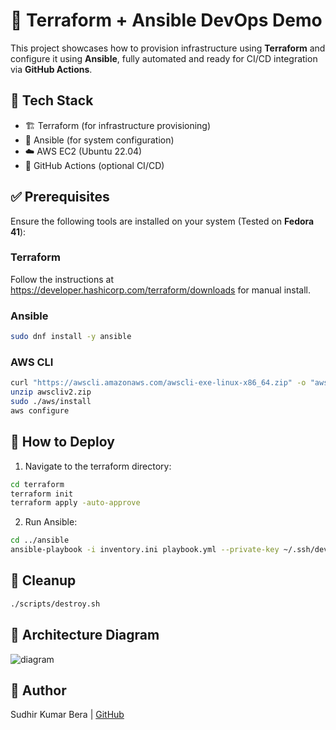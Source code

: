
# 🚀 Terraform + Ansible DevOps Demo

This project showcases how to provision infrastructure using **Terraform** and configure it using **Ansible**, fully automated and ready for CI/CD integration via **GitHub Actions**.

## 🧰 Tech Stack

- 🏗️ Terraform (for infrastructure provisioning)
- 🧰 Ansible (for system configuration)
- ☁️ AWS EC2 (Ubuntu 22.04)
- 🤖 GitHub Actions (optional CI/CD)

## ✅ Prerequisites

Ensure the following tools are installed on your system (Tested on **Fedora 41**):

### Terraform
Follow the instructions at https://developer.hashicorp.com/terraform/downloads for manual install.

### Ansible
```bash
sudo dnf install -y ansible
```

### AWS CLI
```bash
curl "https://awscli.amazonaws.com/awscli-exe-linux-x86_64.zip" -o "awscliv2.zip"
unzip awscliv2.zip
sudo ./aws/install
aws configure
```

## 🚀 How to Deploy

1. Navigate to the terraform directory:
```bash
cd terraform
terraform init
terraform apply -auto-approve
```

2. Run Ansible:
```bash
cd ../ansible
ansible-playbook -i inventory.ini playbook.yml --private-key ~/.ssh/devops-key.pem -u ubuntu
```

## 🧹 Cleanup
```bash
./scripts/destroy.sh
```

## 📸 Architecture Diagram

![diagram](diagram.png)

## 🙌 Author
Sudhir Kumar Bera | [GitHub](https://github.com/sberaconnects)
